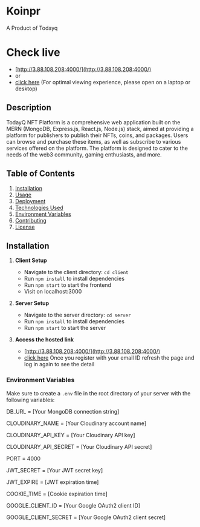 # Koinpr 
A Product of Todayq

# Check live 
   - [http://3.88.108.208:4000/](http://3.88.108.208:4000/)
   - or
   - [click here](https://shorturl.at/TP9Fi)
     (For optimal viewing experience, please open on a laptop or desktop)

## Description
TodayQ NFT Platform is a comprehensive web application built on the MERN (MongoDB, Express.js, React.js, Node.js) stack, aimed at providing a platform for publishers to publish their NFTs, coins, and packages. Users can browse and purchase these items, as well as subscribe to various services offered on the platform. The platform is designed to cater to the needs of the web3 community, gaming enthusiasts, and more.



## Table of Contents
1. [Installation](#installation)
2. [Usage](#usage)
3. [Deployment](#deployment)
4. [Technologies Used](#technologies-used)
5. [Environment Variables](#environment-variables)
6. [Contributing](#contributing)
7. [License](#license)

## Installation
1. **Client Setup**
   - Navigate to the client directory: `cd client`
   - Run `npm install` to install dependencies
   - Run `npm start` to start the frontend
   - Visit on localhost:3000
   
2. **Server Setup**
   - Navigate to the server directory: `cd server`
   - Run `npm install` to install dependencies
   - Run `npm start` to start the server
3. **Access the hosted link**
   - [http://3.88.108.208:4000/](http://3.88.108.208:4000/)
   - [click here](https://shorturl.at/TP9Fi)
Once you register with your email ID refresh the page and log in again to see the detail


### Environment Variables
Make sure to create a `.env` file in the root directory of your server with the following variables:

DB_URL = [Your MongoDB connection string]

CLOUDINARY_NAME = [Your Cloudinary account name]

CLOUDINARY_API_KEY = [Your Cloudinary API key]

CLOUDINARY_API_SECRET = [Your Cloudinary API secret]

PORT = 4000

JWT_SECRET = [Your JWT secret key]

JWT_EXPIRE = [JWT expiration time]

COOKIE_TIME = [Cookie expiration time]

GOOGLE_CLIENT_ID = [Your Google OAuth2 client ID]

GOOGLE_CLIENT_SECRET = [Your Google OAuth2 client secret]
